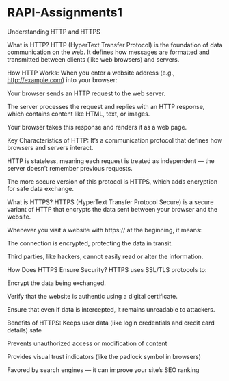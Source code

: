 # RAPI-Assignments1

Understanding HTTP and HTTPS

What is HTTP?
HTTP (HyperText Transfer Protocol) is the foundation of data communication on the web. It defines how messages are formatted and transmitted between clients (like web browsers) and servers.

How HTTP Works:
When you enter a website address (e.g., http://example.com) into your browser:

Your browser sends an HTTP request to the web server.

The server processes the request and replies with an HTTP response, which contains content like HTML, text, or images.

Your browser takes this response and renders it as a web page.

Key Characteristics of HTTP:
It’s a communication protocol that defines how browsers and servers interact.

HTTP is stateless, meaning each request is treated as independent — the server doesn’t remember previous requests.

The more secure version of this protocol is HTTPS, which adds encryption for safe data exchange.

What is HTTPS?
HTTPS (HyperText Transfer Protocol Secure) is a secure variant of HTTP that encrypts the data sent between your browser and the website.

Whenever you visit a website with https:// at the beginning, it means:

The connection is encrypted, protecting the data in transit.

Third parties, like hackers, cannot easily read or alter the information.

 How Does HTTPS Ensure Security?
HTTPS uses SSL/TLS protocols to:

Encrypt the data being exchanged.

Verify that the website is authentic using a digital certificate.

Ensure that even if data is intercepted, it remains unreadable to attackers.

Benefits of HTTPS:
Keeps user data (like login credentials and credit card details) safe

Prevents unauthorized access or modification of content

Provides visual trust indicators (like the padlock symbol in browsers)

Favored by search engines — it can improve your site’s SEO ranking

